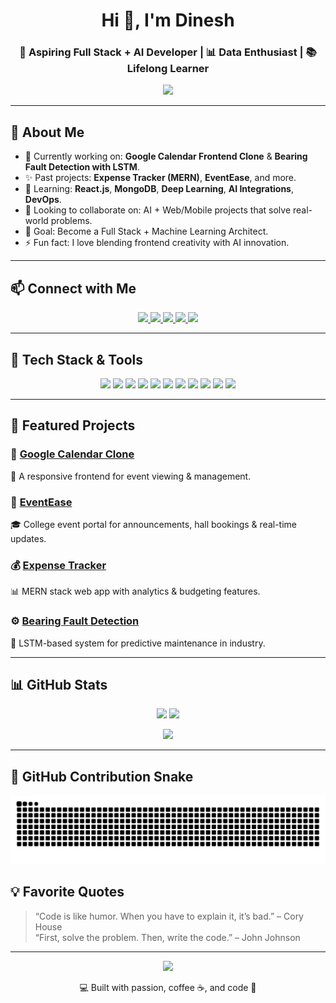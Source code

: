 <h1 align="center">Hi 👋, I'm Dinesh</h1>
<h3 align="center">🚀 Aspiring Full Stack + AI Developer | 📊 Data Enthusiast | 📚 Lifelong Learner</h3>

<p align="center">



  <img src="https://media.giphy.com/media/L1R1tvI9svkIWwpVYr/giphy.gif" width="300"/>
</p>

---

## 📌 About Me

- 🔭 Currently working on: **Google Calendar Frontend Clone** & **Bearing Fault Detection with LSTM**.  
- ✨ Past projects: **Expense Tracker (MERN)**, **EventEase**, and more.  
- 🌱 Learning: **React.js**, **MongoDB**, **Deep Learning**, **AI Integrations**, **DevOps**.  
- 👯 Looking to collaborate on: AI + Web/Mobile projects that solve real-world problems.  
- 🎯 Goal: Become a Full Stack + Machine Learning Architect.  
- ⚡ Fun fact: I love blending frontend creativity with AI innovation.  

---

## 📫 Connect with Me

<p align="center">
  <a href="mailto:dhanadinesh2004@gmail.com">
    <img src="https://img.shields.io/badge/-Gmail-D14836?style=for-the-badge&logo=gmail&logoColor=white" />
  </a>
  <a href="https://linkedin.com/in/dinesh-k-402691259" target="_blank">
    <img src="https://img.shields.io/badge/-LinkedIn-blue?style=for-the-badge&logo=linkedin&logoColor=white" />
  </a>
  <a href="https://leetcode.com/u/dineshk_16" target="_blank">
    <img src="https://img.shields.io/badge/-LeetCode-FFA116?style=for-the-badge&logo=leetcode&logoColor=black" />
  </a>
  <a href="https://github.com/Dinesh7404" target="_blank">
    <img src="https://img.shields.io/badge/-GitHub-black?style=for-the-badge&logo=github&logoColor=white" />
  </a>
  <a href="https://dineshkd.netlify.app" target="_blank">
    <img src="https://img.shields.io/badge/-Portfolio-ff69b4?style=for-the-badge&logo=vercel&logoColor=white" />
  </a>
</p>

---

## 🧰 Tech Stack & Tools

<p align="center">
  <img src="https://cdn.jsdelivr.net/gh/devicons/devicon/icons/react/react-original.svg" width="40" />
  <img src="https://cdn.jsdelivr.net/gh/devicons/devicon/icons/javascript/javascript-original.svg" width="40" />
  <img src="https://cdn.jsdelivr.net/gh/devicons/devicon/icons/nodejs/nodejs-original.svg" width="40" />
  <img src="https://cdn.jsdelivr.net/gh/devicons/devicon/icons/python/python-original.svg" width="40" />
  <img src="https://cdn.jsdelivr.net/gh/devicons/devicon/icons/java/java-original.svg" width="40" />
  <img src="https://cdn.jsdelivr.net/gh/devicons/devicon/icons/mongodb/mongodb-original.svg" width="40" />
  <img src="https://cdn.jsdelivr.net/gh/devicons/devicon/icons/mysql/mysql-original.svg" width="40" />
  <img src="https://cdn.jsdelivr.net/gh/devicons/devicon/icons/firebase/firebase-plain.svg" width="40" />
  <img src="https://cdn.jsdelivr.net/gh/devicons/devicon/icons/git/git-original.svg" width="40" />
  <img src="https://cdn.jsdelivr.net/gh/devicons/devicon/icons/vscode/vscode-original.svg" width="40" />
  <img src="https://cdn.jsdelivr.net/gh/devicons/devicon/icons/figma/figma-original.svg" width="40" />
</p>

---

## 🚀 Featured Projects

### 📅 [Google Calendar Clone](https://buzzday.netlify.app)  
📌 A responsive frontend for event viewing & management.  

### 🏫 [EventEase](https://eventease-2.vercel.app)  
🎓 College event portal for announcements, hall bookings & real-time updates.  

### 💰 [Expense Tracker](https://exptracky.netlify.app)  
📊 MERN stack web app with analytics & budgeting features.  

### ⚙️ [Bearing Fault Detection](https://bearing-fault-detection.streamlit.app/)  
🤖 LSTM-based system for predictive maintenance in industry.  

---

## 📊 GitHub Stats

<p align="center">
  <img src="https://github-readme-stats.vercel.app/api?username=Dinesh7404&show_icons=true&theme=radical" height="180" />
  <img src="https://github-readme-stats.vercel.app/api/top-langs/?username=Dinesh7404&layout=compact&theme=radical" height="180" />
</p>

<p align="center">
  <img src="https://github-readme-streak-stats.herokuapp.com/?user=Dinesh7404&theme=radical" height="180" />
</p>

---
## 🐍 GitHub Contribution Snake

![snake gif](https://github.com/Dinesh7404/Dinesh7404/blob/output/github-contribution-grid-snake-dark.svg)

## 💡 Favorite Quotes

> “Code is like humor. When you have to explain it, it’s bad.” – Cory House  
> “First, solve the problem. Then, write the code.” – John Johnson  

---

<p align="center">
  <img src="https://readme-typing-svg.herokuapp.com/?lines=Keep+Building+%F0%9F%9B%A0%EF%B8%8F;Keep+Learning+%F0%9F%93%9A;Keep+Growing+%F0%9F%8C%B1&center=true&width=380&height=45">
</p>


<p align="center">💻 Built with passion, coffee ☕, and code 💖</p>

